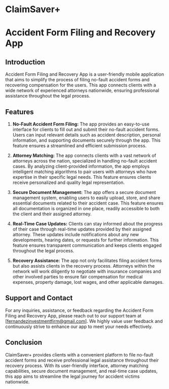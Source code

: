 # ClaimSaver+
# Accident Form Filing and Recovery App

## Introduction
Accident Form Filing and Recovery App is a user-friendly mobile application that aims to simplify the process of filing no-fault accident forms and recovering compensation for the users. This app connects clients with a wide network of experienced attorneys nationwide, ensuring professional assistance throughout the legal process.

## Features
1. **No-Fault Accident Form Filing:** The app provides an easy-to-use interface for clients to fill out and submit their no-fault accident forms. Users can input relevant details such as accident description, personal information, and supporting documents securely through the app. This feature ensures a streamlined and efficient submission process.

2. **Attorney Matching:** The app connects clients with a vast network of attorneys across the nation, specialized in handling no-fault accident cases. By analyzing client-provided information, the app employs intelligent matching algorithms to pair users with attorneys who have expertise in their specific legal needs. This feature ensures clients receive personalized and quality legal representation.

3. **Secure Document Management:** The app offers a secure document management system, enabling users to easily upload, store, and share essential documents related to their accident case. This feature ensures all documentation is organized in one place, readily accessible to both the client and their assigned attorney.

4. **Real-Time Case Updates:** Clients can stay informed about the progress of their case through real-time updates provided by their assigned attorney. These updates include notifications about any new developments, hearing dates, or requests for further information. This feature ensures transparent communication and keeps clients engaged throughout the legal process.

5. **Recovery Assistance:** The app not only facilitates filing accident forms but also assists clients in the recovery process. Attorneys within the network will work diligently to negotiate with insurance companies and other involved parties to ensure fair compensation for medical expenses, property damage, lost wages, and other applicable damages.

## Support and Contact
For any inquiries, assistance, or feedback regarding the Accident Form Filing and Recovery App, please reach out to our support team at [fernandezinvestmentfirm@gmail.com]. We highly value user feedback and continuously strive to enhance our app to meet your needs effectively.

## Conclusion
ClaimSaver+ provides clients with a convenient platform to file no-fault accident forms and receive professional legal assistance throughout their recovery process. With its user-friendly interface, attorney matching capabilities, secure document management, and real-time case updates, this app aims to streamline the legal journey for accident victims nationwide.